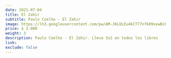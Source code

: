 ```yaml
---
date: 2021-07-04
title: El Zahir
subtitle: Paulo Coelho - El Zahir
image: https://lh3.googleusercontent.com/pw/AM-JKLULEu4kCT77nfkO9sewBcBiDPajJntoLy5daKWtLRBWXbBvVwZGq9uRSbhz8EuLSvTNM2Vy6B5cemTCQOvYmfjfIAZEwKqoRb66jmCNMIG0ka3VC1scbSz-s69ehdbOR-Pg6BPOGdFPAFxaNZwzuXeF6Q=w466-h621-no?authuser=0
price: $ 3.000
weight: 3
description: Paulo Coelho - El Zahir. Lleva 3x2 en todos los libros
link: 
exclude: false
---
```

